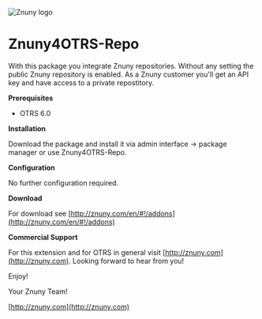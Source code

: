 ![Znuny logo](http://znuny.com/assets/images/logo_small.png)

Znuny4OTRS-Repo
=================
With this package you integrate Znuny repositories. Without any setting the public Znuny repository is enabled. As a Znuny customer you'll get an API key and have access to a private repostitory.

**Prerequisites**

- OTRS 6.0

**Installation**

Download the package and install it via admin interface -> package manager or use Znuny4OTRS-Repo.

**Configuration**

No further configuration required.

**Download**

For download see [http://znuny.com/en/#!/addons](http://znuny.com/en/#!/addons)

**Commercial Support**

For this extension and for OTRS in general visit [http://znuny.com](http://znuny.com). Looking forward to hear from you!

Enjoy!

 Your Znuny Team!

 [http://znuny.com](http://znuny.com)
